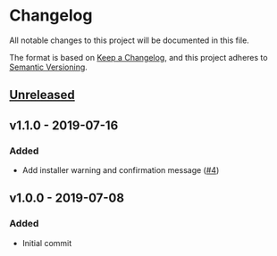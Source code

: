 # Changelog

All notable changes to this project will be documented in this file.

The format is based on [Keep a Changelog](https://keepachangelog.com), and this project adheres to [Semantic Versioning](https://semver.org).

## [Unreleased]

## v1.1.0 - 2019-07-16

### Added
- Add installer warning and confirmation message ([#4](https://github.com/pxgamer/laravel-preset-api/pull/4))

## v1.0.0 - 2019-07-08

### Added
- Initial commit

[Unreleased]: https://github.com/pxgamer/laravel-preset-api/tree/master
